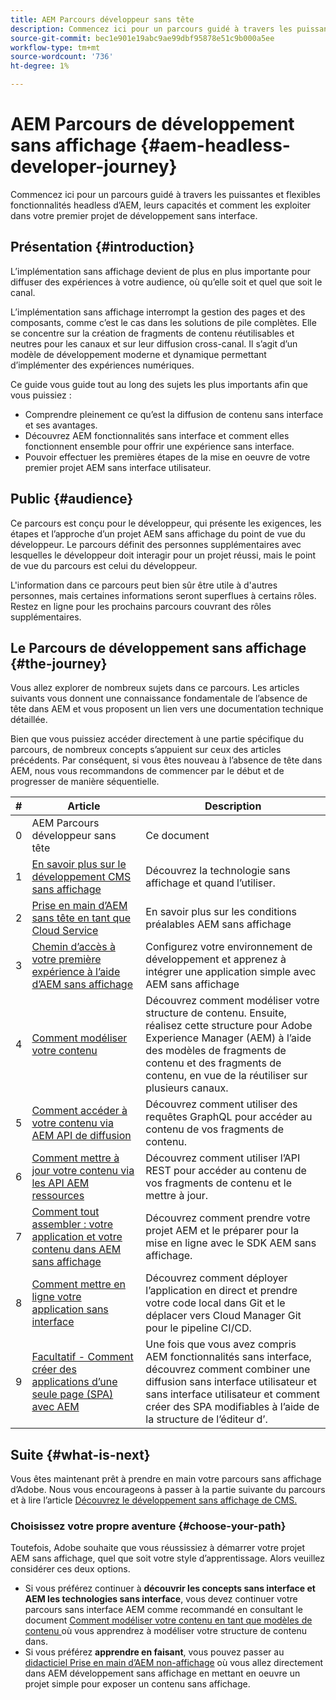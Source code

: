 ```yaml
---
title: AEM Parcours développeur sans tête
description: Commencez ici pour un parcours guidé à travers les puissantes et flexibles fonctionnalités headless d’AEM, leurs capacités et comment les exploiter dans votre premier projet de développement.
source-git-commit: bec1e901e19abc9ae99dbf95878e51c9b000a5ee
workflow-type: tm+mt
source-wordcount: '736'
ht-degree: 1%

---
```



# AEM Parcours de développement sans affichage {#aem-headless-developer-journey}

Commencez ici pour un parcours guidé à travers les puissantes et flexibles fonctionnalités headless d’AEM, leurs capacités et comment les exploiter dans votre premier projet de développement sans interface.

## Présentation {#introduction}

L’implémentation sans affichage devient de plus en plus importante pour diffuser des expériences à votre audience, où qu’elle soit et quel que soit le canal.

L’implémentation sans affichage interrompt la gestion des pages et des composants, comme c’est le cas dans les solutions de pile complètes. Elle se concentre sur la création de fragments de contenu réutilisables et neutres pour les canaux et sur leur diffusion cross-canal. Il s’agit d’un modèle de développement moderne et dynamique permettant d’implémenter des expériences numériques.

Ce guide vous guide tout au long des sujets les plus importants afin que vous puissiez :

* Comprendre pleinement ce qu’est la diffusion de contenu sans interface et ses avantages.
* Découvrez AEM fonctionnalités sans interface et comment elles fonctionnent ensemble pour offrir une expérience sans interface.
* Pouvoir effectuer les premières étapes de la mise en oeuvre de votre premier projet AEM sans interface utilisateur.

## Public {#audience}

Ce parcours est conçu pour le développeur, qui présente les exigences, les étapes et l’approche d’un projet AEM sans affichage du point de vue du développeur. Le parcours définit des personnes supplémentaires avec lesquelles le développeur doit interagir pour un projet réussi, mais le point de vue du parcours est celui du développeur.

L&#39;information dans ce parcours peut bien sûr être utile à d&#39;autres personnes, mais certaines informations seront superflues à certains rôles. Restez en ligne pour les prochains parcours couvrant des rôles supplémentaires.

## Le Parcours de développement sans affichage {#the-journey}

Vous allez explorer de nombreux sujets dans ce parcours. Les articles suivants vous donnent une connaissance fondamentale de l’absence de tête dans AEM et vous proposent un lien vers une documentation technique détaillée.

Bien que vous puissiez accéder directement à une partie spécifique du parcours, de nombreux concepts s’appuient sur ceux des articles précédents. Par conséquent, si vous êtes nouveau à l’absence de tête dans AEM, nous vous recommandons de commencer par le début et de progresser de manière séquentielle.

| # | Article | Description |
|---|---|---|
| 0 | AEM Parcours développeur sans tête | Ce document |
| 1 | [En savoir plus sur le développement CMS sans affichage](learn-about.md) | Découvrez la technologie sans affichage et quand l’utiliser. |
| 2 | [Prise en main d’AEM sans tête en tant que Cloud Service](getting-started.md) | En savoir plus sur les conditions préalables AEM sans affichage |
| 3 | [Chemin d’accès à votre première expérience à l’aide d’AEM sans affichage](path-to-first-experience.md) | Configurez votre environnement de développement et apprenez à intégrer une application simple avec AEM sans affichage |
| 4 | [Comment modéliser votre contenu](model-your-content.md) | Découvrez comment modéliser votre structure de contenu. Ensuite, réalisez cette structure pour Adobe Experience Manager (AEM) à l’aide des modèles de fragments de contenu et des fragments de contenu, en vue de la réutiliser sur plusieurs canaux. |
| 5 | [Comment accéder à votre contenu via AEM API de diffusion](access-your-content.md) | Découvrez comment utiliser des requêtes GraphQL pour accéder au contenu de vos fragments de contenu. |
| 6 | [Comment mettre à jour votre contenu via les API AEM ressources](update-your-content.md) | Découvrez comment utiliser l’API REST pour accéder au contenu de vos fragments de contenu et le mettre à jour. |
| 7 | [Comment tout assembler : votre application et votre contenu dans AEM sans affichage](put-it-all-together.md) | Découvrez comment prendre votre projet AEM et le préparer pour la mise en ligne avec le SDK AEM sans affichage. |
| 8 | [Comment mettre en ligne votre application sans interface](go-live.md) | Découvrez comment déployer l’application en direct et prendre votre code local dans Git et le déplacer vers Cloud Manager Git pour le pipeline CI/CD. |
| 9 | [Facultatif - Comment créer des applications d’une seule page (SPA) avec AEM](create-spa.md) | Une fois que vous avez compris AEM fonctionnalités sans interface, découvrez comment combiner une diffusion sans interface utilisateur et sans interface utilisateur et comment créer des SPA modifiables à l’aide de la structure de l’éditeur d’. |

## Suite {#what-is-next}

Vous êtes maintenant prêt à prendre en main votre parcours sans affichage d’Adobe. Nous vous encourageons à passer à la partie suivante du parcours et à lire l’article [Découvrez le développement sans affichage de CMS.](learn-about.md)

### Choisissez votre propre aventure {#choose-your-path}

Toutefois, Adobe souhaite que vous réussissiez à démarrer votre projet AEM sans affichage, quel que soit votre style d’apprentissage. Alors veuillez considérer ces deux options.

* Si vous préférez continuer à **découvrir les concepts sans interface et AEM les technologies sans interface**, vous devez continuer votre parcours sans interface AEM comme recommandé en consultant le document [Comment modéliser votre contenu en tant que modèles de contenu ](model-your-content.md) où vous apprendrez à modéliser votre structure de contenu dans.
* Si vous préférez **apprendre en faisant**, vous pouvez passer au [didacticiel Prise en main d’AEM non-affichage](https://experienceleague.adobe.com/docs/experience-manager-learn/getting-started-with-aem-headless/graphql/multi-step/overview.html) où vous allez directement dans AEM développement sans affichage en mettant en oeuvre un projet simple pour exposer un contenu sans affichage.
